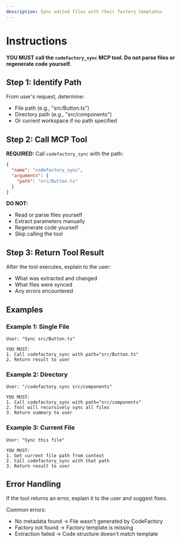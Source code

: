 ```yaml
---
description: Sync edited files with their factory templates
---
```


# Instructions

**YOU MUST call the `codefactory_sync` MCP tool. Do not parse files or regenerate code yourself.**

## Step 1: Identify Path

From user's request, determine:
- File path (e.g., "src/Button.ts")
- Directory path (e.g., "src/components")  
- Or current workspace if no path specified

## Step 2: Call MCP Tool

**REQUIRED:** Call `codefactory_sync` with the path:

```json
{
  "name": "codefactory_sync",
  "arguments": {
    "path": "src/Button.ts"
  }
}
```

**DO NOT:**
- Read or parse files yourself
- Extract parameters manually
- Regenerate code yourself
- Skip calling the tool

## Step 3: Return Tool Result

After the tool executes, explain to the user:
- What was extracted and changed
- What files were synced
- Any errors encountered

## Examples

### Example 1: Single File
```
User: "Sync src/Button.ts"

YOU MUST:
1. Call codefactory_sync with path="src/Button.ts"
2. Return result to user
```

### Example 2: Directory
```
User: "/codefactory.sync src/components"

YOU MUST:
1. Call codefactory_sync with path="src/components"
2. Tool will recursively sync all files
3. Return summary to user
```

### Example 3: Current File
```
User: "Sync this file"

YOU MUST:
1. Get current file path from context
2. Call codefactory_sync with that path
3. Return result to user
```

## Error Handling

If the tool returns an error, explain it to the user and suggest fixes.

Common errors:
- No metadata found → File wasn't generated by CodeFactory
- Factory not found → Factory template is missing
- Extraction failed → Code structure doesn't match template
